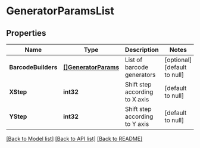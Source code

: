 # GeneratorParamsList

## Properties

Name | Type | Description | Notes
------------ | ------------- | ------------- | -------------
**BarcodeBuilders** | [**[]GeneratorParams**](GeneratorParams.md) | List of barcode generators | [optional] [default to null]
**XStep** | **int32** | Shift step according to X axis | [default to null]
**YStep** | **int32** | Shift step according to Y axis | [default to null]

[[Back to Model list]](../README.md#documentation-for-models) [[Back to API list]](../README.md#documentation-for-api-endpoints) [[Back to README]](../README.md)
